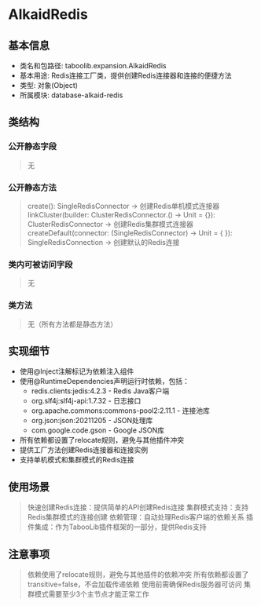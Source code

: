 # AlkaidRedis

## 基本信息
- 类名和包路径: taboolib.expansion.AlkaidRedis
- 基本用途: Redis连接工厂类，提供创建Redis连接器和连接的便捷方法
- 类型: 对象(Object)
- 所属模块: database-alkaid-redis

## 类结构

### 公开静态字段
> 无

### 公开静态方法
> create(): SingleRedisConnector -> 创建Redis单机模式连接器
> linkCluster(builder: ClusterRedisConnector.() -> Unit = {}): ClusterRedisConnector -> 创建Redis集群模式连接器
> createDefault(connector: (SingleRedisConnector) -> Unit = { }): SingleRedisConnection -> 创建默认的Redis连接

### 类内可被访问字段
> 无

### 类方法
> 无（所有方法都是静态方法）

## 实现细节
- 使用@Inject注解标记为依赖注入组件
- 使用@RuntimeDependencies声明运行时依赖，包括：
  - redis.clients:jedis:4.2.3 - Redis Java客户端
  - org.slf4j:slf4j-api:1.7.32 - 日志接口
  - org.apache.commons:commons-pool2:2.11.1 - 连接池库
  - org.json:json:20211205 - JSON处理库
  - com.google.code.gson - Google JSON库
- 所有依赖都设置了relocate规则，避免与其他插件冲突
- 提供工厂方法创建Redis连接器和连接实例
- 支持单机模式和集群模式的Redis连接

## 使用场景
> 快速创建Redis连接：提供简单的API创建Redis连接
> 集群模式支持：支持Redis集群模式的连接创建
> 依赖管理：自动处理Redis客户端的依赖关系
> 插件集成：作为TabooLib插件框架的一部分，提供Redis支持

## 注意事项
> 依赖使用了relocate规则，避免与其他插件的依赖冲突
> 所有依赖都设置了transitive=false，不会加载传递依赖
> 使用前需确保Redis服务器可访问
> 集群模式需要至少3个主节点才能正常工作
